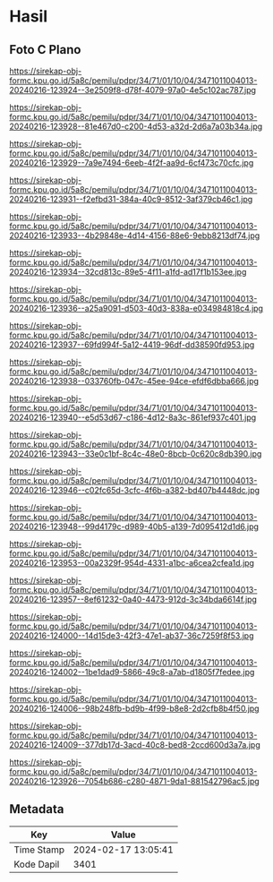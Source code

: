 # Hasil

## Foto C Plano

https://sirekap-obj-formc.kpu.go.id/5a8c/pemilu/pdpr/34/71/01/10/04/3471011004013-20240216-123924--3e2509f8-d78f-4079-97a0-4e5c102ac787.jpg

https://sirekap-obj-formc.kpu.go.id/5a8c/pemilu/pdpr/34/71/01/10/04/3471011004013-20240216-123928--81e467d0-c200-4d53-a32d-2d6a7a03b34a.jpg

https://sirekap-obj-formc.kpu.go.id/5a8c/pemilu/pdpr/34/71/01/10/04/3471011004013-20240216-123929--7a9e7494-6eeb-4f2f-aa9d-6cf473c70cfc.jpg

https://sirekap-obj-formc.kpu.go.id/5a8c/pemilu/pdpr/34/71/01/10/04/3471011004013-20240216-123931--f2efbd31-384a-40c9-8512-3af379cb46c1.jpg

https://sirekap-obj-formc.kpu.go.id/5a8c/pemilu/pdpr/34/71/01/10/04/3471011004013-20240216-123933--4b29848e-4d14-4156-88e6-9ebb8213df74.jpg

https://sirekap-obj-formc.kpu.go.id/5a8c/pemilu/pdpr/34/71/01/10/04/3471011004013-20240216-123934--32cd813c-89e5-4f11-a1fd-ad17f1b153ee.jpg

https://sirekap-obj-formc.kpu.go.id/5a8c/pemilu/pdpr/34/71/01/10/04/3471011004013-20240216-123936--a25a9091-d503-40d3-838a-e034984818c4.jpg

https://sirekap-obj-formc.kpu.go.id/5a8c/pemilu/pdpr/34/71/01/10/04/3471011004013-20240216-123937--69fd994f-5a12-4419-96df-dd38590fd953.jpg

https://sirekap-obj-formc.kpu.go.id/5a8c/pemilu/pdpr/34/71/01/10/04/3471011004013-20240216-123938--033760fb-047c-45ee-94ce-efdf6dbba666.jpg

https://sirekap-obj-formc.kpu.go.id/5a8c/pemilu/pdpr/34/71/01/10/04/3471011004013-20240216-123940--e5d53d67-c186-4d12-8a3c-861ef937c401.jpg

https://sirekap-obj-formc.kpu.go.id/5a8c/pemilu/pdpr/34/71/01/10/04/3471011004013-20240216-123943--33e0c1bf-8c4c-48e0-8bcb-0c620c8db390.jpg

https://sirekap-obj-formc.kpu.go.id/5a8c/pemilu/pdpr/34/71/01/10/04/3471011004013-20240216-123946--c02fc65d-3cfc-4f6b-a382-bd407b4448dc.jpg

https://sirekap-obj-formc.kpu.go.id/5a8c/pemilu/pdpr/34/71/01/10/04/3471011004013-20240216-123948--99d4179c-d989-40b5-a139-7d095412d1d6.jpg

https://sirekap-obj-formc.kpu.go.id/5a8c/pemilu/pdpr/34/71/01/10/04/3471011004013-20240216-123953--00a2329f-954d-4331-a1bc-a6cea2cfea1d.jpg

https://sirekap-obj-formc.kpu.go.id/5a8c/pemilu/pdpr/34/71/01/10/04/3471011004013-20240216-123957--8ef61232-0a40-4473-912d-3c34bda6614f.jpg

https://sirekap-obj-formc.kpu.go.id/5a8c/pemilu/pdpr/34/71/01/10/04/3471011004013-20240216-124000--14d15de3-42f3-47e1-ab37-36c7259f8f53.jpg

https://sirekap-obj-formc.kpu.go.id/5a8c/pemilu/pdpr/34/71/01/10/04/3471011004013-20240216-124002--1be1dad9-5866-49c8-a7ab-d1805f7fedee.jpg

https://sirekap-obj-formc.kpu.go.id/5a8c/pemilu/pdpr/34/71/01/10/04/3471011004013-20240216-124006--98b248fb-bd9b-4f99-b8e8-2d2cfb8b4f50.jpg

https://sirekap-obj-formc.kpu.go.id/5a8c/pemilu/pdpr/34/71/01/10/04/3471011004013-20240216-124009--377db17d-3acd-40c8-bed8-2ccd600d3a7a.jpg

https://sirekap-obj-formc.kpu.go.id/5a8c/pemilu/pdpr/34/71/01/10/04/3471011004013-20240216-123926--7054b686-c280-4871-9da1-881542796ac5.jpg


## Metadata

| Key        | Value               |
| ---------- | ------------------- |
| Time Stamp | 2024-02-17 13:05:41 |
| Kode Dapil | 3401                |




